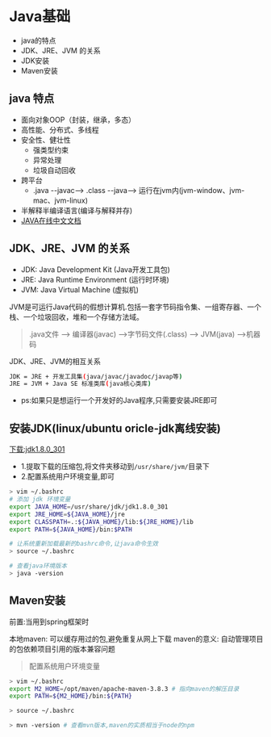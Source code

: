 # Java基础
- java的特点
- JDK、JRE、JVM 的关系
- JDK安装
- Maven安装




##  java 特点
- 面向对象OOP（封装，继承，多态）
- 高性能、分布式、多线程
- 安全性、健壮性
  - 强类型约束
  - 异常处理
  - 垃圾自动回收
- 跨平台
  - .java --javac--> .class --java--> 运行在jvm内(jvm-window、jvm-mac、jvm-linux)
- 半解释半编译语言(编译与解释并存)
- [JAVA在线中文文档](https://www.matools.com/api/java8)




## JDK、JRE、JVM 的关系
- JDK: Java Development Kit (Java开发工具包)
- JRE: Java Runtime Environment (运行时环境)
- JVM: Java Virtual Machine (虚拟机)

JVM是可运行Java代码的假想计算机.包括一套字节码指令集、一组寄存器、一个栈、一个垃圾回收，堆和一个存储方法域。

> .java文件 —-> 编译器(javac) —->字节码文件(.class) —-> JVM(java) —->机器码

JDK、JRE、JVM的相互关系
```bash
JDK = JRE + 开发工具集(java/javac/javadoc/javap等)
JRE = JVM + Java SE 标准类库(java核心类库)
```

- ps:如果只是想运行一个开发好的Java程序,只需要安装JRE即可




## 安装JDK(linux/ubuntu oricle-jdk离线安装)
[下载:jdk1.8.0_301](https://download.oracle.com/otn/java/jdk/8u301-b09/d3c52aa6bfa54d3ca74e617f18309292/jdk-8u301-linux-x64.tar.gz?AuthParam=1631092387_9acfffee42cde2205f4fe9e1f6262205)

+ 1.提取下载的压缩包,将文件夹移动到`/usr/share/jvm/`目录下
+ 2.配置系统用户环境变量,即可
```bash
> vim ~/.bashrc
# 添加 jdk 环境变量
export JAVA_HOME=/usr/share/jdk/jdk1.8.0_301
export JRE_HOME=${JAVA_HOME}/jre
export CLASSPATH=.:${JAVA_HOME}/lib:${JRE_HOME}/lib
export PATH=${JAVA_HOME}/bin:$PATH

# 让系统重新加载最新的bashrc命令,让java命令生效
> source ~/.bashrc

# 查看java环境版本
> java -version
```




## Maven安装
前置:当用到spring框架时

本地maven: 可以缓存用过的包,避免重复从网上下载
maven的意义: 自动管理项目的包依赖项目引用的版本兼容问题

> 配置系统用户环境变量
```bash
> vim ~/.bashrc
export M2_HOME=/opt/maven/apache-maven-3.8.3 # 指向maven的解压目录
export PATH=${M2_HOME}/bin:${PATH} 

> source ~/.bashrc 

> mvn -version # 查看mvn版本,maven的实质相当于node的npm
```
